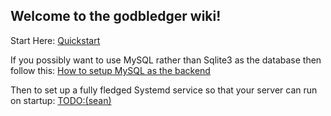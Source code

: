 ## Welcome to the godbledger wiki!

Start Here:
[Quickstart](Quickstart)

If you possibly want to use MySQL rather than Sqlite3 as the database then follow this:
[How to setup MySQL as the backend](How-to-Setup-MySQL-as-the-backend)

Then to set up a fully fledged Systemd service so that your server can run on startup:
[TODO:(sean)](404)

